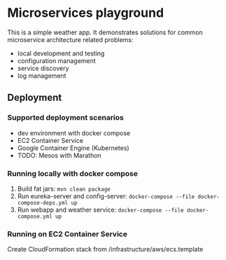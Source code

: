 # Microservices playground

This is a simple weather app. It demonstrates solutions for common microservice architecture related problems:
- local development and testing
- configuration management
- service discovery
- log management

## Deployment

### Supported deployment scenarios
- dev environment with docker compose
- EC2 Container Service
- Google Container Engine (Kubernetes)
- TODO: Mesos with Marathon

### Running locally with docker compose
1. Build fat jars:
```mvn clean package```
2. Run eureka-server and config-server:
```docker-compose --file docker-compose-deps.yml up```
3. Run webapp and weather service:
```docker-compose --file docker-compose.yml up```

### Running on EC2 Container Service
Create CloudFormation stack from /infrastructure/aws/ecs.template

